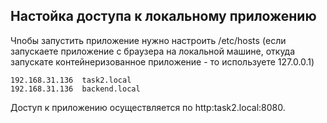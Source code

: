 ## Настойка доступа к локальному приложению
Чnобы запустить приложение нужно настроить /etc/hosts (если запускаете приложение с браузера на локальной машине, откуда запускате контейнеризованное приложение - то используете 127.0.0.1)
```
192.168.31.136	task2.local
192.168.31.136	backend.local
```
Доступ к приложению осуществляется по http:task2.local:8080. 
